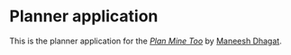 # Planner application

This is the planner application for the
[*Plan Mine Too*](http://planminetoo.com/)
by [Maneesh Dhagat](mailto:mdhagat@yahoo.com).
